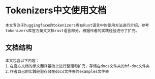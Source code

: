 # Tokenizers中文使用文档
    本文专注于huggingface的tokenizers库在Rust语言中的使用方法进行介绍，参考tokenizers库官方英文文档rust语言部分，根据作者的实践经验进行了扩充。
## 文档结构
    本文包含以下内容：
    1.在官方文档的原文翻译基础上进行整理和扩充，存储在docs文件夹的hf-doc文件夹
    2.作者自己的实践经验存储在docs文件夹的examples文件夹
